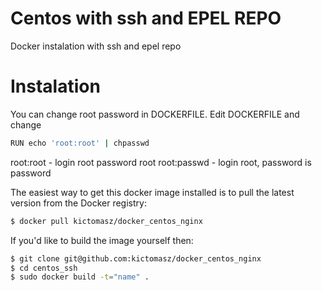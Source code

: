 # Centos with ssh and EPEL REPO

Docker instalation with ssh and epel repo

# Instalation 

You can change root password in DOCKERFILE. Edit DOCKERFILE and change 

```bash 
RUN echo 'root:root' | chpasswd
``` 

root:root - login root password root 
root:passwd - login root, password is password

The easiest way to get this docker image installed is to pull the latest version
from the Docker registry:

```bash
$ docker pull kictomasz/docker_centos_nginx
```

If you'd like to build the image yourself then:

```bash
$ git clone git@github.com:kictomasz/docker_centos_nginx
$ cd centos_ssh
$ sudo docker build -t="name" .
```


